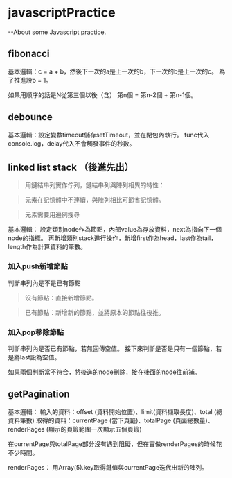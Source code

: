 # javascriptPractice
--About some Javascript practice.

## fibonacci
基本邏輯：c = a + b，然後下一次的a是上一次的b，下一次的b是上一次的c。
為了推進設b = 1。

如果用順序的話是N從第三個以後（含） 第n個 = 第n-2個 + 第n-1個。


## debounce

基本邏輯：設定變數timeout儲存setTimeout，並在閉包內執行。
func代入console.log，delay代入不會觸發事件的秒數。

## linked list stack （後進先出）

> 用鏈結串列實作佇列，鏈結串列與陣列相異的特性：

> 元素在記憶體中不連續，與陣列相比可節省記憶體。

> 元素需要用遍例搜尋

基本邏輯：
設定類別node作為節點，內部value為存放資料，next為指向下一個node的指標。
再新增類別stack進行操作，新增first作為head，last作為tail，length作為計算資料的筆數。

### 加入push新增節點

判斷串列內是不是已有節點
> 沒有節點：直接新增節點。

> 已有節點：新增新的節點，並將原本的節點往後推。

### 加入pop移除節點

判斷串列內是否已有節點，若無回傳空值。
接下來判斷是否是只有一個節點，若是將last設為空值。

如果兩個判斷當不符合，將後進的node刪除，接在後面的node往前補。

## getPagination

基本邏輯：
輸入的資料：offset (資料開始位置)、limit(資料擷取長度)、total (總資料筆數)
取得的資料：currentPage (當下頁籤)、totalPage (頁面總數量)、 renderPages (顯示的頁籤範圍一次顯示五個頁籤)

在currentPage與totalPage部分沒有遇到阻礙，但在實做renderPages的時候花不少時間。

renderPages：
用Array(5).key取得鍵值與currentPage迭代出新的陣列。


